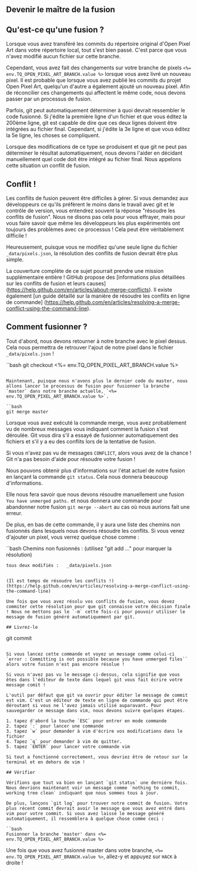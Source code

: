 ## Devenir le maître de la fusion

## Qu'est-ce qu'une fusion ?

Lorsque vous avez transféré les commits du répertoire original d'Open Pixel Art dans votre répertoire local, tout s'est bien passé. C'est parce que vous n'avez modifié aucun fichier sur cette branche.

Cependant, vous avez fait des changements sur votre branche de pixels `<%= env.TQ_OPEN_PIXEL_ART_BRANCH.value %>` lorsque vous avez livré un nouveau pixel. Il est probable que lorsque vous avez publié les commits du projet Open Pixel Art, quelqu'un d'autre a également ajouté un nouveau pixel. Afin de réconcilier ces changements qui affectent le même code, nous devons passer par un processus de fusion.

Parfois, git peut automatiquement déterminer à quoi devrait ressembler le code fusionné. Si j'édite la première ligne d'un fichier et que vous éditez la 200ème ligne, git est capable de dire que ces deux lignes doivent être intégrées au fichier final. Cependant, si j'édite la 3e ligne et que vous éditez la 5e ligne, les choses se compliquent.

Lorsque des modifications de ce type se produisent et que git ne peut pas déterminer le résultat automatiquement, nous devons l'aider en décidant manuellement quel code doit être intégré au fichier final. Nous appelons cette situation un conflit de fusion.

## Conflit !

Les conflits de fusion peuvent être difficiles à gérer. Si vous demandez aux développeurs ce qu'ils préfèrent le moins dans le travail avec git et le contrôle de version, vous entendrez souvent la réponse "résoudre les conflits de fusion". Nous ne disons pas cela pour vous effrayer, mais pour vous faire savoir que même les développeurs les plus expérimentés ont toujours des problèmes avec ce processus ! Cela peut être véritablement difficile !

Heureusement, puisque vous ne modifiez qu'une seule ligne du fichier `_data/pixels.json`, la résolution des conflits de fusion devrait être plus simple.

La couverture complète de ce sujet pourrait prendre une mission supplémentaire entière ! GitHub propose des [informations plus détaillées sur les conflits de fusion et leurs causes] (https://help.github.com/en/articles/about-merge-conflicts). Il existe également [un guide détaillé sur la manière de résoudre les conflits en ligne de commande] (https://help.github.com/en/articles/resolving-a-merge-conflict-using-the-command-line).

## Comment fusionner ?

Tout d'abord, nous devons retourner à notre branche avec le pixel dessus. Cela nous permettra de retrouver l'ajout de notre pixel dans le fichier `_data/pixels.json` !

``bash
git checkout <%= env.TQ_OPEN_PIXEL_ART_BRANCH.value %>
```

Maintenant, puisque nous n'avons plus le dernier code du master, nous allons lancer le processus de fusion pour fusionner la branche `master` dans notre branche actuelle, `<%= env.TQ_OPEN_PIXEL_ART_BRANCH.value %>`.

``bash
git merge master
```

Lorsque vous avez exécuté la commande merge, vous avez probablement vu de nombreux messages vous indiquant comment la fusion s'est déroulée. Git vous dira s'il a essayé de fusionner automatiquement des fichiers et s'il y a eu des conflits lors de la tentative de fusion.

Si vous n'avez pas vu de messages `CONFLICT`, alors vous avez de la chance ! Git n'a pas besoin d'aide pour résoudre votre fusion !

Nous pouvons obtenir plus d'informations sur l'état actuel de notre fusion en lançant la commande `git status`. Cela nous donnera beaucoup d'informations.

Elle nous fera savoir que nous devons résoudre manuellement une fusion `You have unmerged paths.` et nous donnera une commande pour abandonner notre fusion `git merge --abort` au cas où nous aurions fait une erreur.

De plus, en bas de cette commande, il y aura une liste des chemins non fusionnés dans lesquels nous devons résoudre les conflits. Si vous venez d'ajouter un pixel, vous verrez quelque chose comme :

``bash
Chemins non fusionnés :
  (utilisez "git add <file>..." pour marquer la résolution)

	tous deux modifiés :   _data/pixels.json
```

(Il est temps de résoudre les conflits !) (https://help.github.com/en/articles/resolving-a-merge-conflict-using-the-command-line)

Une fois que vous avez résolu vos conflits de fusion, vous devez commiter cette résolution pour que git connaisse votre décision finale ! Nous ne mettons pas le `-m` cette fois-ci pour pouvoir utiliser le message de fusion généré automatiquement par git.

## Livrez-le

```
git commit
```

Si vous lancez cette commande et voyez un message comme celui-ci `error : Committing is not possible because you have unmerged files`` alors votre fusion n'est pas encore résolue !

Si vous n'avez pas vu le message ci-dessus, cela signifie que vous êtes dans l'éditeur de texte dans lequel git vous fait écrire votre message comit !

L'outil par défaut que git va ouvrir pour éditer le message de commit est vim. C'est un éditeur de texte en ligne de commande qui peut être déroutant si vous ne l'avez jamais utilisé auparavant. Pour sauvegarder ce message dans vim, nous devons suivre quelques étapes.

1. tapez d'abord la touche `ESC` pour entrer en mode commande
2. tapez `:` pour lancer une commande
3. tapez `w` pour demander à vim d'écrire vos modifications dans le fichier
4. Tapez `q` pour demander à vim de quitter.
5. tapez `ENTER` pour lancer votre commande vim

Si tout a fonctionné correctement, vous devriez être de retour sur le terminal et en dehors de vim !

## Vérifier

Vérifions que tout va bien en lançant `git status` une dernière fois. Nous devrions maintenant voir un message comme `nothing to commit, working tree clean` indiquant que nous sommes tous à jour.

De plus, lançons `git log` pour trouver notre commit de fusion. Votre plus récent commit devrait avoir le message que vous avez entré dans vim pour votre commit. Si vous avez laissé le message généré automatiquement, il ressemblera à quelque chose comme ceci :

``bash
Fusionner la branche 'master' dans <%= env.TQ_OPEN_PIXEL_ART_BRANCH.value %>
```

Une fois que vous avez fusionné master dans votre branche, `<%= env.TQ_OPEN_PIXEL_ART_BRANCH.value %>`, allez-y et appuyez sur `HACK` à droite !
